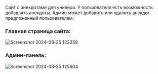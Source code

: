Сайт с анекдотами для универа. У пользователя есть возможность добавлять анекдоты. Админ может добавить или удалить анекдот предложенный пользователем.
### Главная страница сайта:
![Screenshot 2024-08-25 123358](https://github.com/user-attachments/assets/7cb155ce-6295-4827-8d2f-41f2ad24641d)
### Админ-панель:
![Screenshot 2024-08-25 125604](https://github.com/user-attachments/assets/2ef0888f-2b02-412a-a3fc-5669a70e876b)
